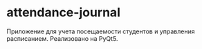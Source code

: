 # attendance-journal
Приложение для учета посещаемости студентов и управления расписанием. Реализовано на PyQt5.
